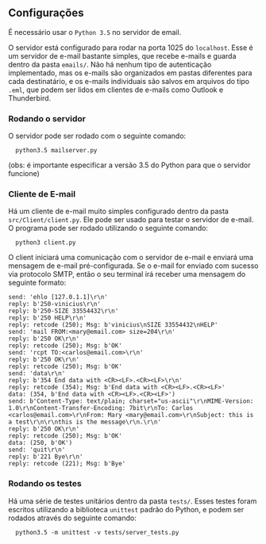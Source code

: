 ## Configurações
É necessário usar o `Python 3.5` no servidor de email.

O servidor está configurado para rodar na porta 1025 do `localhost`. Esse é um servidor
de e-mail bastante simples, que recebe e-mails e guarda dentro da pasta `emails/`. Não
há nenhum tipo de autenticação implementado, mas os e-mails são organizados em pastas
diferentes para cada destinatário, e os e-mails individuais são salvos em arquivos
do tipo `.eml`, que podem ser lidos em clientes de e-mails como Outlook e Thunderbird.

### Rodando o servidor
O servidor pode ser rodado com o seguinte comando:

```
  python3.5 mailserver.py
```

(obs: é importante especificar a versão 3.5 do Python para que o servidor funcione)

### Cliente de E-mail
Há um cliente de e-mail muito simples configurado dentro da pasta `src/Client/client.py`. Ele 
pode ser usado para testar o servidor de e-mail. O programa pode ser rodado utilizando o seguinte
comando:

```
  python3 client.py
```

O client iniciará uma comunicação com o servidor de e-mail e enviará uma mensagem de e-mail pré-configurada.
Se o e-mail for enviado com sucesso via protocolo SMTP, então o seu terminal irá receber uma mensagem
do seguinte formato:

```
send: 'ehlo [127.0.1.1]\r\n'
reply: b'250-vinicius\r\n'
reply: b'250-SIZE 33554432\r\n'
reply: b'250 HELP\r\n'
reply: retcode (250); Msg: b'vinicius\nSIZE 33554432\nHELP'
send: 'mail FROM:<mary@email.com> size=204\r\n'
reply: b'250 OK\r\n'
reply: retcode (250); Msg: b'OK'
send: 'rcpt TO:<carlos@email.com>\r\n'
reply: b'250 OK\r\n'
reply: retcode (250); Msg: b'OK'
send: 'data\r\n'
reply: b'354 End data with <CR><LF>.<CR><LF>\r\n'
reply: retcode (354); Msg: b'End data with <CR><LF>.<CR><LF>'
data: (354, b'End data with <CR><LF>.<CR><LF>')
send: b'Content-Type: text/plain; charset="us-ascii"\r\nMIME-Version: 1.0\r\nContent-Transfer-Encoding: 7bit\r\nTo: Carlos <carlos@email.com>\r\nFrom: Mary <mary@email.com>\r\nSubject: this is a test\r\n\r\nthis is the message\r\n.\r\n'
reply: b'250 OK\r\n'
reply: retcode (250); Msg: b'OK'
data: (250, b'OK')
send: 'quit\r\n'
reply: b'221 Bye\r\n'
reply: retcode (221); Msg: b'Bye'

```


### Rodando os testes
Há uma série de testes unitários dentro da pasta `tests/`. Esses testes foram escritos utilizando
a biblioteca `unittest` padrão do Python, e podem ser rodados através do seguinte comando:

```
  python3.5 -m unittest -v tests/server_tests.py
```